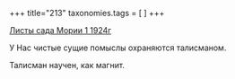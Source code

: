 +++
title="213"
taxonomies.tags = [
]
+++


[Листы сада Мории 1 1924г](/agni/1924)




У Нас чистые сущие помыслы охраняются талисманом.   



Талисман научен, как магнит.   


